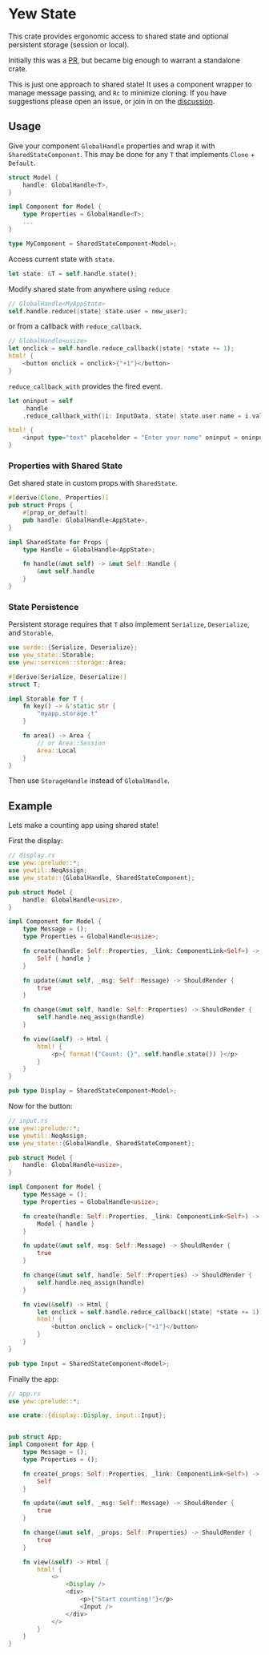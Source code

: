 # Yew State

This crate provides ergonomic access to shared state and optional persistent storage (session or local).

Initially this was a [PR](https://github.com/yewstack/yew/pull/1372), but became big
enough to warrant a standalone crate.

This is just one approach to shared state! It uses a component wrapper to manage message passing, and `Rc`
to minimize cloning. If you have suggestions please open an issue, or join in on the
[discussion](https://github.com/yewstack/yew/issues/576).

## Usage

Give your component `GlobalHandle` properties and wrap it with `SharedStateComponent`.
This may be done for any `T` that implements `Clone` + `Default`.
```rust
struct Model {
    handle: GlobalHandle<T>,
}

impl Component for Model {
    type Properties = GlobalHandle<T>;
    ...
}

type MyComponent = SharedStateComponent<Model>;
```

Access current state with `state`.
```rust
let state: &T = self.handle.state();
```

Modify shared state from anywhere using `reduce`
```rust
// GlobalHandle<MyAppState>
self.handle.reduce(|state| state.user = new_user);
```

or from a callback with `reduce_callback`.
```rust
// GlobalHandle<usize>
let onclick = self.handle.reduce_callback(|state| *state += 1);
html! {
    <button onclick = onclick>{"+1"}</button>
}
```

`reduce_callback_with` provides the fired event.
```rust
let oninput = self
    .handle
    .reduce_callback_with(|i: InputData, state| state.user.name = i.value);

html! {
    <input type="text" placeholder = "Enter your name" oninput = oninput />
}
```

### Properties with Shared State

Get shared state in custom props with `SharedState`.
```rust
#[derive(Clone, Properties)]
pub struct Props {
    #[prop_or_default]
    pub handle: GlobalHandle<AppState>,
}

impl SharedState for Props {
    type Handle = GlobalHandle<AppState>;

    fn handle(&mut self) -> &mut Self::Handle {
        &mut self.handle
    }
}
```

### State Persistence

Persistent storage requires that `T` also implement `Serialize`,
`Deserialize`, and `Storable`.
```rust
use serde::{Serialize, Deserialize};
use yew_state::Storable;
use yew::services::storage::Area;

#[derive(Serialize, Deserialize)]
struct T;

impl Storable for T {
    fn key() -> &'static str {
        "myapp.storage.t"
    }

    fn area() -> Area {
        // or Area::Session
        Area::Local
    }
}
```

Then use `StorageHandle` instead of `GlobalHandle`.

## Example

Lets make a counting app using shared state!

First the display:
```rust
// display.rs
use yew::prelude::*;
use yewtil::NeqAssign;
use yew_state::{GlobalHandle, SharedStateComponent};

pub struct Model {
    handle: GlobalHandle<usize>,
}

impl Component for Model {
    type Message = ();
    type Properties = GlobalHandle<usize>;

    fn create(handle: Self::Properties, _link: ComponentLink<Self>) -> Self {
        Self { handle }
    }

    fn update(&mut self, _msg: Self::Message) -> ShouldRender {
        true
    }

    fn change(&mut self, handle: Self::Properties) -> ShouldRender {
        self.handle.neq_assign(handle)
    }

    fn view(&self) -> Html {
        html! {
            <p>{ format!("Count: {}", self.handle.state()) }</p>
        }
    }
}

pub type Display = SharedStateComponent<Model>;
```

Now for the button:
```rust
// input.rs
use yew::prelude::*;
use yewtil::NeqAssign;
use yew_state::{GlobalHandle, SharedStateComponent};

pub struct Model {
    handle: GlobalHandle<usize>,
}

impl Component for Model {
    type Message = ();
    type Properties = GlobalHandle<usize>;

    fn create(handle: Self::Properties, _link: ComponentLink<Self>) -> Self {
        Model { handle }
    }

    fn update(&mut self, msg: Self::Message) -> ShouldRender {
        true
    }

    fn change(&mut self, handle: Self::Properties) -> ShouldRender {
        self.handle.neq_assign(handle)
    }

    fn view(&self) -> Html {
        let onclick = self.handle.reduce_callback(|state| *state += 1);
        html! {
            <button onclick = onclick>{"+1"}</button>
        }
    }
}

pub type Input = SharedStateComponent<Model>;
```

Finally the app:
```rust
// app.rs
use yew::prelude::*;

use crate::{display::Display, input::Input};


pub struct App;
impl Component for App {
    type Message = ();
    type Properties = ();

    fn create(_props: Self::Properties, _link: ComponentLink<Self>) -> Self {
        Self
    }

    fn update(&mut self, _msg: Self::Message) -> ShouldRender {
        true
    }

    fn change(&mut self, _props: Self::Properties) -> ShouldRender {
        true
    }

    fn view(&self) -> Html {
        html! {
            <>
                <Display />
                <div>
                    <p>{"Start counting!"}</p>
                    <Input />
                </div>
            </>
        }
    }
}
```
